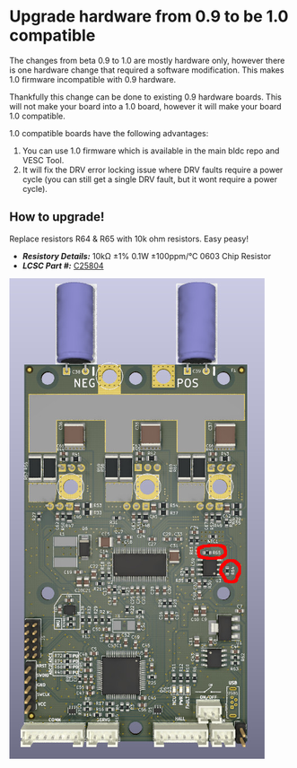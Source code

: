 # Upgrade hardware from 0.9 to be 1.0 compatible
The changes from beta 0.9 to 1.0 are mostly hardware only, however there is one hardware change that required a software modification. 
This makes 1.0 firmware incompatible with 0.9 hardware. 

Thankfully this change can be done to existing 0.9 hardware boards. 
This will not make your board into a 1.0 board, however it will make your board 1.0 compatible. 

1.0 compatible boards have the following advantages:
1. You can use 1.0 firmware which is available in the main bldc repo and VESC Tool. 
1. It will fix the DRV error locking issue where DRV faults require a power cycle (you can still get a single DRV fault, but it wont require a power cycle).  

## How to upgrade!

Replace resistors R64 & R65 with 10k ohm resistors. Easy peasy!
- ***Resistory Details:*** 10kΩ ±1% 0.1W ±100ppm/℃ 0603 Chip Resistor
- ***LCSC Part #:*** [C25804](https://lcsc.com/product-detail/Chip-Resistor-Surface-Mount_UNI-ROYAL-Uniroyal-Elec-0603WAF1002T5E_C25804.html)

![](./upgrade_guide.jpeg)
